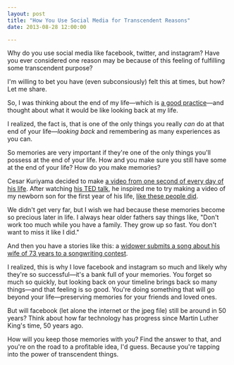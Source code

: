 ```yaml
---
layout: post
title: "How You Use Social Media for Transcendent Reasons"
date: 2013-08-28 12:00:00

---
```


Why do you use social media like facebook, twitter, and instagram? Have you ever considered one reason may be because of this feeling of fulfilling some transcendent purpose? 

I'm willing to bet you have (even subconsiously) felt this at times, but how? Let me share.

So, I was thinking about the end of my life—which is [a good practice](http://bibleread.in/?psg=Ecclesiastes%207:2)—and thought about what it would be like looking back at my life. 

I realized, the fact is, that is one of the only things you really *can* do at that end of your life—*looking back* and remembering as many experiences as you can. 

So memories are very important if they're one of the only things you'll possess at the end of your life. How and you make sure you still have some at the end of your life? How do you make memories?

Cesar Kuriyama decided to make [a video from one second of every day of his life](http://vimeo.com/37792362). After watching [his TED talk](http://www.ted.com/talks/cesar_kuriyama_one_second_every_day.html), he inspired me to try making a video of my newborn son for the first year of his life, [like these people did](http://www.youtube.com/watch?v=tdUvTiL8l_Q).

We didn't get very far, but I wish we had because these memories become so precious later in life. I always hear older fathers say things like, "Don't work too much while you have a family. They grow up so fast. You don't want to miss it like I did."

And then you have a stories like this: a [widower submits a song about his wife of 73 years to a songwriting contest](http://twentytwowords.com/2013/08/26/widower-submits-a-song-about-his-wife-of-73-years-to-a-songwriting-contest/).

I realized, this is why I love facebook and instagram so much and likely why they're so successful—it's a bank full of your memories. You forget so much so quickly, but looking back on your timeline brings back so many things—and that feeling is so good. You're doing something that will go beyond your life—preserving memories for your friends and loved ones.

But will facebook (let alone the internet or the jpeg file) still be around in 50 years? Think about how far technology has progress since Martin Luther King's time, 50 years ago. 

How will you keep those memories with you? Find the answer to that, and you're on the road to a profitable idea, I'd guess. Because you're tapping into the power of transcendent things.